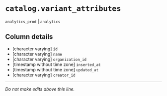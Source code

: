 # `catalog.variant_attributes`
`analytics_prod` | `analytics`

## Column details
* [character varying] `id`
* [character varying] `name`
* [character varying] `organization_id`
* [timestamp without time zone] `inserted_at`
* [timestamp without time zone] `updated_at`
* [character varying] `creator_id`

-------------------------------------------------------------------------------
*Do not make edits above this line.*
